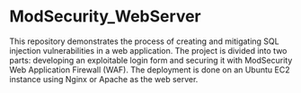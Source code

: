 # ModSecurity_WebServer
This repository demonstrates the process of creating and mitigating SQL injection vulnerabilities in a web application. The project is divided into two parts: developing an exploitable login form and securing it with ModSecurity Web Application Firewall (WAF). The deployment is done on an Ubuntu EC2 instance using Nginx or Apache as the web server.
